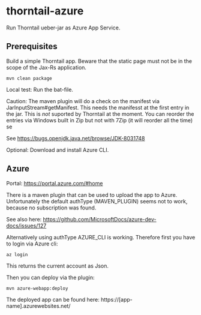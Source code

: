 # thorntail-azure

Run Thorntail ueber-jar as Azure App Service.

## Prerequisites

Build a simple Thorntail app. Beware that the static page must not be in the scope of  the Jax-Rs application.

    mvn clean package

Local test: Run the bat-file.

Caution: The maven plugin will do a check on the manifest via JarInputStream#getManifest. This needs the manifesst at the first entry in the jar. This is *not* suported by Thorntail at the moment. You can reorder the entries via Windows built in Zip but not with 7Zip (it will reorder all the time) se

See https://bugs.openjdk.java.net/browse/JDK-8031748

Optional: Download and install Azure CLI.

## Azure

Portal: https://portal.azure.com/#home

There is a maven plugin that can be used to upload the app to Azure.
Unfortunately the default authType (MAVEN_PLUGIN) seems not to work, because no subscription was found. 

See also here: https://github.com/MicrosoftDocs/azure-dev-docs/issues/127

Alternatively using authType AZURE_CLI is working. Therefore first you have to login via Azure cli:

    az login

This returns the current account as Json.

Then you can deploy via the plugin:

  
    mvn azure-webapp:deploy

The deployed app can be found here: https://[app-name].azurewebsites.net/
